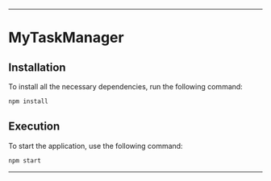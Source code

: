 

---

# MyTaskManager
## Installation

To install all the necessary dependencies, run the following command:

```bash
npm install
```

## Execution

To start the application, use the following command:

```bash
npm start
```

---
